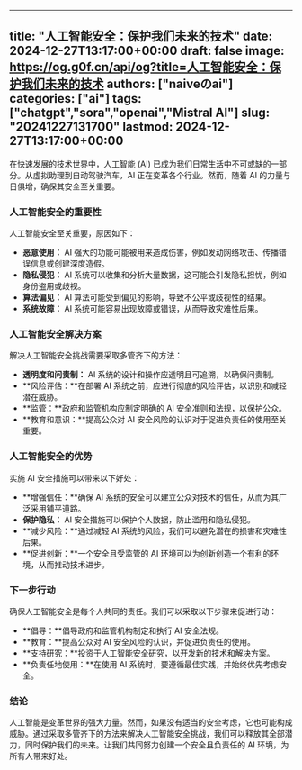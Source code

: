 
---
title: "人工智能安全：保护我们未来的技术"
date: 2024-12-27T13:17:00+00:00
draft: false
image: https://og.g0f.cn/api/og?title=人工智能安全：保护我们未来的技术
authors: ["naiveのai"]
categories: ["ai"]
tags: ["chatgpt","sora","openai","Mistral AI"]
slug: "20241227131700"
lastmod: 2024-12-27T13:17:00+00:00
---
在快速发展的技术世界中，人工智能 (AI) 已成为我们日常生活中不可或缺的一部分。从虚拟助理到自动驾驶汽车，AI 正在变革各个行业。然而，随着 AI 的力量与日俱增，确保其安全至关重要。

### 人工智能安全的重要性

人工智能安全至关重要，原因如下：

- **恶意使用：** AI 强大的功能可能被用来造成伤害，例如发动网络攻击、传播错误信息或创建深度造假。
- **隐私侵犯：** AI 系统可以收集和分析大量数据，这可能会引发隐私担忧，例如身份盗用或歧视。
- **算法偏见：** AI 算法可能受到偏见的影响，导致不公平或歧视性的结果。
- **系统故障：** AI 系统可能容易出现故障或错误，从而导致灾难性后果。

### 人工智能安全解决方案

解决人工智能安全挑战需要采取多管齐下的方法：

- **透明度和问责制：** AI 系统的设计和操作应透明且可追溯，以确保问责制。
- **风险评估：**在部署 AI 系统之前，应进行彻底的风险评估，以识别和减轻潜在威胁。
- **监管：**政府和监管机构应制定明确的 AI 安全准则和法规，以保护公众。
- **教育和意识：**提高公众对 AI 安全风险的认识对于促进负责任的使用至关重要。

### 人工智能安全的优势

实施 AI 安全措施可以带来以下好处：

- **增强信任：**确保 AI 系统的安全可以建立公众对技术的信任，从而为其广泛采用铺平道路。
- **保护隐私：** AI 安全措施可以保护个人数据，防止滥用和隐私侵犯。
- **减少风险：**通过减轻 AI 系统的风险，我们可以避免潜在的损害和灾难性后果。
- **促进创新：**一个安全且受监管的 AI 环境可以为创新创造一个有利的环境，从而推动技术进步。

### 下一步行动

确保人工智能安全是每个人共同的责任。我们可以采取以下步骤来促进行动：

- **倡导：**倡导政府和监管机构制定和执行 AI 安全法规。
- **教育：**提高公众对 AI 安全风险的认识，并促进负责任的使用。
- **支持研究：**投资于人工智能安全研究，以开发新的技术和解决方案。
- **负责任地使用：**在使用 AI 系统时，要遵循最佳实践，并始终优先考虑安全。

### 结论

人工智能是变革世界的强大力量。然而，如果没有适当的安全考虑，它也可能构成威胁。通过采取多管齐下的方法来解决人工智能安全挑战，我们可以释放其全部潜力，同时保护我们的未来。让我们共同努力创建一个安全且负责任的 AI 环境，为所有人带来好处。